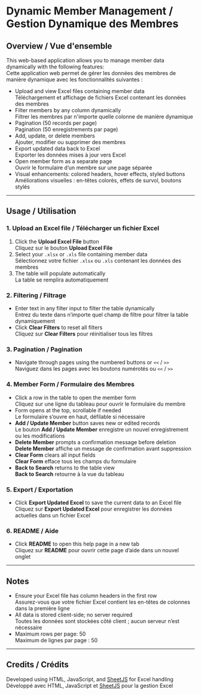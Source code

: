 # Dynamic Member Management / Gestion Dynamique des Membres

## Overview / Vue d'ensemble
This web-based application allows you to manage member data dynamically with the following features:  
Cette application web permet de gérer les données des membres de manière dynamique avec les fonctionnalités suivantes :

- Upload and view Excel files containing member data  
  Téléchargement et affichage de fichiers Excel contenant les données des membres
- Filter members by any column dynamically  
  Filtrer les membres par n'importe quelle colonne de manière dynamique
- Pagination (50 records per page)  
  Pagination (50 enregistrements par page)
- Add, update, or delete members  
  Ajouter, modifier ou supprimer des membres
- Export updated data back to Excel  
  Exporter les données mises à jour vers Excel
- Open member form as a separate page  
  Ouvrir le formulaire d’un membre sur une page séparée
- Visual enhancements: colored headers, hover effects, styled buttons  
  Améliorations visuelles : en-têtes colorés, effets de survol, boutons stylés

---

## Usage / Utilisation

### 1. Upload an Excel file / Télécharger un fichier Excel
1. Click the **Upload Excel File** button  
   Cliquez sur le bouton **Upload Excel File**
2. Select your `.xlsx` or `.xls` file containing member data  
   Sélectionnez votre fichier `.xlsx` ou `.xls` contenant les données des membres
3. The table will populate automatically  
   La table se remplira automatiquement

### 2. Filtering / Filtrage
- Enter text in any filter input to filter the table dynamically  
  Entrez du texte dans n’importe quel champ de filtre pour filtrer la table dynamiquement
- Click **Clear Filters** to reset all filters  
  Cliquez sur **Clear Filters** pour réinitialiser tous les filtres

### 3. Pagination / Pagination
- Navigate through pages using the numbered buttons or `<<` / `>>`  
  Naviguez dans les pages avec les boutons numérotés ou `<<` / `>>`

### 4. Member Form / Formulaire des Membres
- Click a row in the table to open the member form  
  Cliquez sur une ligne du tableau pour ouvrir le formulaire du membre
- Form opens at the top, scrollable if needed  
  Le formulaire s’ouvre en haut, défilable si nécessaire
- **Add / Update Member** button saves new or edited records  
  Le bouton **Add / Update Member** enregistre un nouvel enregistrement ou les modifications
- **Delete Member** prompts a confirmation message before deletion  
  **Delete Member** affiche un message de confirmation avant suppression
- **Clear Form** clears all input fields  
  **Clear Form** efface tous les champs du formulaire
- **Back to Search** returns to the table view  
  **Back to Search** retourne à la vue du tableau

### 5. Export / Exportation
- Click **Export Updated Excel** to save the current data to an Excel file  
  Cliquez sur **Export Updated Excel** pour enregistrer les données actuelles dans un fichier Excel

### 6. README / Aide
- Click **README** to open this help page in a new tab  
  Cliquez sur **README** pour ouvrir cette page d’aide dans un nouvel onglet

---

## Notes
- Ensure your Excel file has column headers in the first row  
  Assurez-vous que votre fichier Excel contient les en-têtes de colonnes dans la première ligne
- All data is stored client-side; no server required  
  Toutes les données sont stockées côté client ; aucun serveur n’est nécessaire
- Maximum rows per page: 50  
  Maximum de lignes par page : 50

---

## Credits / Crédits
Developed using HTML, JavaScript, and [SheetJS](https://sheetjs.com/) for Excel handling  
Développé avec HTML, JavaScript et [SheetJS](https://sheetjs.com/) pour la gestion Excel
